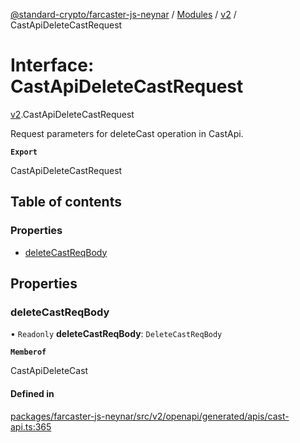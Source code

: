 [@standard-crypto/farcaster-js-neynar](../README.md) / [Modules](../modules.md) / [v2](../modules/v2.md) / CastApiDeleteCastRequest

# Interface: CastApiDeleteCastRequest

[v2](../modules/v2.md).CastApiDeleteCastRequest

Request parameters for deleteCast operation in CastApi.

**`Export`**

CastApiDeleteCastRequest

## Table of contents

### Properties

- [deleteCastReqBody](v2.CastApiDeleteCastRequest.md#deletecastreqbody)

## Properties

### deleteCastReqBody

• `Readonly` **deleteCastReqBody**: `DeleteCastReqBody`

**`Memberof`**

CastApiDeleteCast

#### Defined in

[packages/farcaster-js-neynar/src/v2/openapi/generated/apis/cast-api.ts:365](https://github.com/standard-crypto/farcaster-js/blob/main/packages/farcaster-js-neynar/src/v2/openapi/generated/apis/cast-api.ts#L365)
